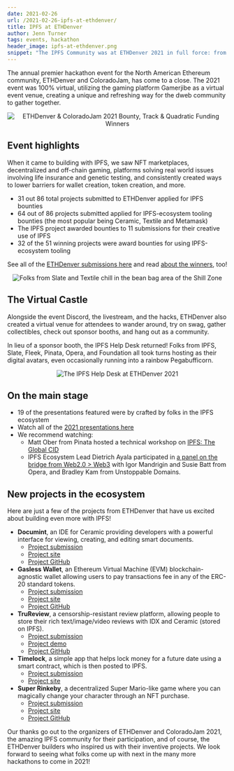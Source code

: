 ```yaml
---
date: 2021-02-26
url: /2021-02-26-ipfs-at-ethdenver/
title: IPFS at ETHDenver 
author: Jenn Turner
tags: events, hackathon
header_image: ipfs-at-ethdenver.png
snippet: "The IPFS Community was at ETHDenver 2021 in full force: from presentations to bounties, help desks and virtual hangs, and our favorite—new projects!"
---
```


The annual premier hackathon event for the North American Ethereum community, ETHDenver and ColoradoJam, has come to a close. The 2021 event was 100% virtual, utilizing the gaming platform Gamerjibe as a virtual event venue, creating a unique and refreshing way for the dweb community to gather together.

<p style="text-align: center;">
  <img src="/img/ethdenver-winners.png" alt="ETHDenver & ColoradoJam 2021 Bounty, Track & Quadratic Funding Winners">
</p>

## Event highlights
When it came to building with IPFS, we saw NFT marketplaces, decentralized and off-chain gaming, platforms solving real world issues involving life insurance and genetic testing, and consistently created ways to lower barriers for wallet creation, token creation, and more. 

 * 31 out 86 total projects submitted to ETHDenver applied for IPFS bounties
 * 64 out of 86 projects submitted applied for IPFS-ecosystem tooling bounties (the most popular being Ceramic, Textile and Metamask)
 * The IPFS project awarded bounties to 11 submissions for their creative use of IPFS
 * 32 of the 51 winning projects were award bounties for using IPFS-ecosystem tooling

See all of the [ETHDenver submissions here](https://ethdenver2021.devfolio.co/submissions) and read [about the winners](https://medium.com/ethdenver/ethdenver-coloradojam-2021-bounty-track-quadratic-funding-winners-805cf5f2de76), too!

<p style="text-align: center;">
  <img src="/img/virtual-castle.jpeg" alt="Folks from Slate and Textile chill in the bean bag area of the Shill Zone">
</p>

## The Virtual Castle
Alongside the event Discord, the livestream, and the hacks, ETHDenver also created a virtual venue for attendees to wander around, try on swag, gather collectibles, check out sponsor booths, and hang out as a community.

In lieu of a sponsor booth, the IPFS Help Desk returned! Folks from IPFS, Slate, Fleek, Pinata, Opera, and Foundation all took turns hosting as their digital avatars, even occasionally running into a rainbow Pegabufficorn.

<p style="text-align: center;">
  <img src="/img/help-desk.png" alt="The IPFS Help Desk at ETHDenver 2021">
</p>

## On the main stage

 * 19 of the presentations featured were by crafted by folks in the IPFS ecosystem
 * Watch all of the [2021 presentations here](https://www.youtube.com/playlist?list=PLAy4HNUNlzRkiRQFnr-gu6CyddoVTxeTy)
 * We recommend watching:
   * Matt Ober from Pinata hosted a technical workshop on [IPFS: The Global CID](https://www.youtube.com/watch?v=vttw1bjC2no&list=PLAy4HNUNlzRkiRQFnr-gu6CyddoVTxeTy&index=132)
   * IPFS Ecosystem Lead Dietrich Ayala participated in [a panel on the bridge from Web2.0 > Web3](https://www.youtube.com/watch?v=OgzQAZj3Y-E&list=PLAy4HNUNlzRkiRQFnr-gu6CyddoVTxeTy&index=87) with Igor Mandrigin and Susie Batt from Opera, and Bradley Kam from Unstoppable Domains. 

## New projects in the ecosystem
Here are just a few of the projects from ETHDenver that have us excited about building even more with IPFS!

* **Documint**, an IDE for Ceramic providing developers with a powerful interface for viewing, creating, and editing smart documents.
   * [Project submission](https://devfolio.co/submissions/documint-eb71)
   * [Project site](https://documint.net/ )
   * [Project GitHub](https://github.com/xops/documint)
* **Gasless Wallet**, an Ethereum Virtual Machine (EVM) blockchain-agnostic wallet allowing users to pay transactions fee in any of the ERC-20 standard tokens.
   * [Project submission](https://devfolio.co/submissions/gasless-wallet-b236)
   * [Project site](https://bafybeiajtc3zk5or5d3yfdixssal3oyx5otpbxvribnefq54jfwvfkid5e.ipfs.infura-ipfs.io/)
   * [Project GitHub](https://github.com/sftwr-prjct-dev/gasless)
* **TruReview**, a censorship-resistant review platform, allowing people to store their rich text/image/video reviews with IDX and Ceramic (stored on IPFS).
   * [Project submission](https://devfolio.co/submissions/blah-7859)
   * [Project demo](https://www.figma.com/proto/0eMGJeHltlcCKp4eTqdl5u/True-Review?node-id=162%3A1521&viewport=879%2C-40%2C0.06251474469900131&scaling=contain&hotspot-hints=0)
   * [Project GitHub](https://github.com/twos-complement/eth-denver-2021)
* **Timelock**, a simple app that helps lock money for a future date using a smart contract, which is then posted to IPFS.
   * [Project submission](https://devfolio.co/submissions/timelock-08af)
   * [Project site](https://web3-time-lock.glitch.me/)
* **Super Rinkeby**, a decentralized Super Mario-like game where you can magically change your character through an NFT purchase. 
   * [Project submission](https://devfolio.co/submissions/super-rinkeby-game-a88e)
   * [Project site](http://superrinkeby.com/)
   * [Project GitHub](https://github.com/leon-do/super-rinkeby-website)

Our thanks go out to the organizers of ETHDenver and ColoradoJam 2021, the amazing IPFS community for their participation, and of course, the ETHDenver builders who inspired us with their inventive projects.  We look forward to seeing what folks come up with next in the many more hackathons to come in 2021!



